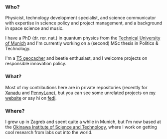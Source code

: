 ### Who?

Physicist, technology development specialist, and science communicator with expertise in science policy and project management, and a background in space science and music.

I have a PhD (dr. rer. nat.) in quantum physics from the [Technical University of Munich](https://www.tum.de/) and I'm currently working on a (second) MSc thesis in Politics & Technology.

I'm a [T5 geocacher](https://www.geocaching.com/p/?guid=5e56d2db-116c-4481-95b2-2116eaa5cc84) and beetle enthusiast, and I welcome projects on responsible innovation policy.

### What?

Most of my contributions here are in private repositories (recently for [Xanadu](https://xanadu.ai/) and [PennyLane](https://github.com/PennyLaneAI/)), but you can see some unrelated projects on [my website](https://happyturtlethings.net/) or say hi on [fedi](https://mastodon.online/@happyturtlethings).

### Where?

I grew up in Zagreb and spent quite a while in Munich, but I'm now based at the [Okinawa Institute of Science and Technology](https://www.oist.jp/), where I work on getting cool research from labs out into the world.
